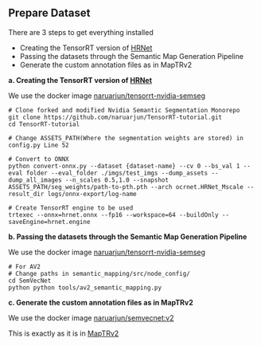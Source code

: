 ## Prepare Dataset

There are 3 steps to get everything installed
- Creating the TensorRT version of [HRNet](https://github.com/NVIDIA/semantic-segmentation) 
- Passing the datasets through the Semantic Map Generation Pipeline
- Generate the custom annotation files as in MapTRv2

**a. Creating the TensorRT version of [HRNet](https://github.com/NVIDIA/semantic-segmentation)**

We use the docker image [naruarjun/tensorrt-nvidia-semseg](https://hub.docker.com/r/naruarjun/tensorrt-nvidia-semseg)
```shell
# Clone forked and modified Nvidia Semantic Segmentation Monorepo
git clone https://github.com/naruarjun/TensorRT-tutorial.git
cd TensorRT-tutorial

# Change ASSETS_PATH(Where the segmentation weights are stored) in config.py Line 52

# Convert to ONNX
python convert-onnx.py --dataset {dataset-name} --cv 0 --bs_val 1 --eval folder --eval_folder ./imgs/test_imgs --dump_assets --dump_all_images --n_scales 0.5,1.0 --snapshot ASSETS_PATH/seg_weights/path-to-pth.pth --arch ocrnet.HRNet_Mscale --result_dir logs/onnx-export/log-name

# Create TensorRT engine to be used
trtexec --onnx=hrnet.onnx --fp16 --workspace=64 --buildOnly --saveEngine=hrnet.engine
```

**b. Passing the datasets through the Semantic Map Generation Pipeline**

We use the docker image [naruarjun/tensorrt-nvidia-semseg](https://hub.docker.com/r/naruarjun/tensorrt-nvidia-semseg)

```shell
# For AV2
# Change paths in semantic_mapping/src/node_config/
cd SemVecNet
python python tools/av2_semantic_mapping.py
```
**c. Generate the custom annotation files as in MapTRv2**

We use the docker image [naruarjun/semvecnet:v2](https://hub.docker.com/r/naruarjun/semvecnet)

This is exactly as it is in [MapTRv2](https://github.com/hustvl/MapTR/blob/maptrv2/docs/prepare_dataset.md)